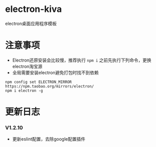# electron-kiva

electron桌面应用程序模板

# 注意事项

- Electron还原安装会比较慢，推荐执行 `npm i` 之前先执行下列命令，更换electron淘宝源
- 全局需要安装electron避免打包时找不到依赖

```
npm config set ELECTRON_MIRROR https://npm.taobao.org/mirrors/electron/
npm i electron -g
```

# 更新日志

### V1.2.10

- 更新eslint配置，去除google配置插件
